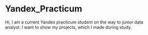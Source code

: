 # Yandex_Practicum

Hi, I am a current Yandex practicum student on the way to junior data analyst. I want to show my projects, which I made during study.
